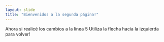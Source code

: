 ```yaml
---
layout: slide
title: "Bienvenidos a la segunda página!"
---
```

Ahora si realicé los cambios a la linea 5
Utiliza la flecha hacia la izquierda para volver!
